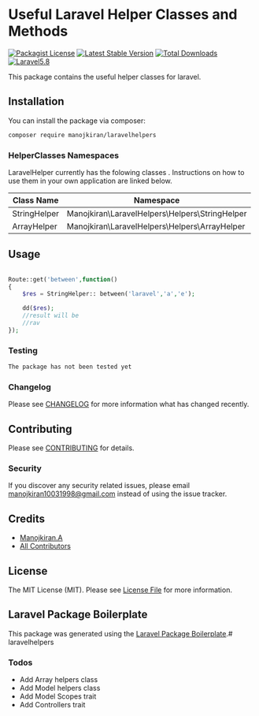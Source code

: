 # Useful Laravel Helper Classes and Methods

[![Packagist License](https://poser.pugx.org/manojkiran/aktiv/license)](http://choosealicense.com/licenses/mit/)
[![Latest Stable Version](https://poser.pugx.org/manojkiran/aktiv/v/stable)](https://packagist.org/packages/manojkiran/laravelhelpers)
[![Total Downloads](https://poser.pugx.org/manojkiran/aktiv/downloads)](https://packagist.org/packages/manojkiran/laravelhelpers)
[![Laravel5.8](https://img.shields.io/badge/Laravel-Framework-red.svg?style=flat)](https://www.laravel.com/)


This package contains the useful helper classes for laravel.

## Installation

You can install the package via composer:

```bash
composer require manojkiran/laravelhelpers
```
### HelperClasses Namespaces

LaravelHelper currently has the folowing classes . Instructions on how to use them in your own application are linked below.

| Class Name | Namespace |
| ------ | ------ |
| StringHelper | Manojkiran\LaravelHelpers\Helpers\StringHelper |
| ArrayHelper | Manojkiran\LaravelHelpers\Helpers\ArrayHelper |

## Usage

``` php

Route::get('between',function()
{    
    $res = StringHelper:: between('laravel','a','e');

    dd($res);
    //result will be  
    //rav
});
```

### Testing

``` bash
The package has not been tested yet
```

### Changelog

Please see [CHANGELOG](CHANGELOG.md) for more information what has changed recently.

## Contributing

Please see [CONTRIBUTING](CONTRIBUTING.md) for details.

### Security

If you discover any security related issues, please email manojkiran10031998@gmail.com instead of using the issue tracker.

## Credits

- [Manojkiran.A](https://github.com/manojkiran)
- [All Contributors](../../contributors)

## License

The MIT License (MIT). Please see [License File](LICENSE.md) for more information.

## Laravel Package Boilerplate

This package was generated using the [Laravel Package Boilerplate](https://laravelpackageboilerplate.com).# laravelhelpers


### Todos

 - Add Array helpers class
 - Add Model helpers class
 - Add Model Scopes trait
 - Add Controllers trait

